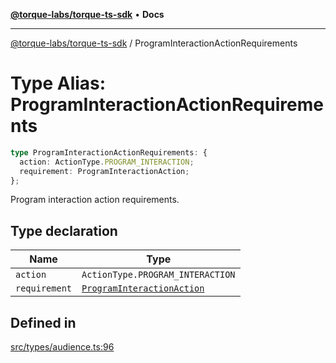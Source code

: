 [**@torque-labs/torque-ts-sdk**](../README.md) • **Docs**

***

[@torque-labs/torque-ts-sdk](../README.md) / ProgramInteractionActionRequirements

# Type Alias: ProgramInteractionActionRequirements

```ts
type ProgramInteractionActionRequirements: {
  action: ActionType.PROGRAM_INTERACTION;
  requirement: ProgramInteractionAction;
};
```

Program interaction action requirements.

## Type declaration

| Name | Type |
| ------ | ------ |
| `action` | `ActionType.PROGRAM_INTERACTION` |
| `requirement` | [`ProgramInteractionAction`](ProgramInteractionAction.md) |

## Defined in

[src/types/audience.ts:96](https://github.com/torque-labs/torque-ts-sdk/blob/a30afeab92cb119627ec542f4c8aff2dd9faf383/src/types/audience.ts#L96)
